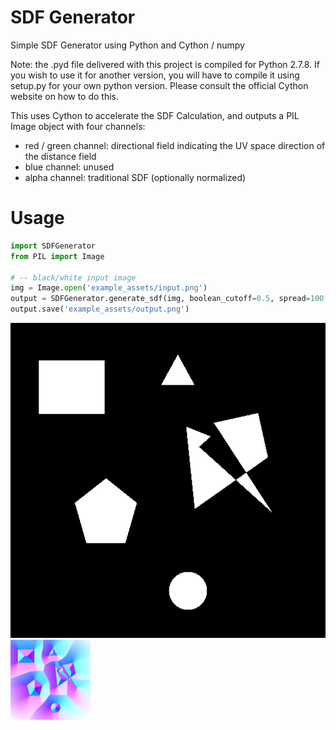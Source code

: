 # SDF Generator

Simple SDF Generator using Python and Cython / numpy

Note: the .pyd file delivered with this project is compiled for Python 2.7.8. If you wish to use it for another version,
you will have to compile it using setup.py for your own python version. Please consult the official Cython website
on how to do this.

This uses Cython to accelerate the SDF Calculation, and outputs a PIL Image object with four channels:

- red / green channel: directional field indicating the UV space direction of the distance field
- blue channel: unused
- alpha channel: traditional SDF (optionally normalized)


# Usage

```python
import SDFGenerator
from PIL import Image

# -- black/white input image
img = Image.open('example_assets/input.png')
output = SDFGenerator.generate_sdf(img, boolean_cutoff=0.5, spread=100, normalize_distance=True)
output.save('example_assets/output.png')
```

![input](https://github.com/mavcart/sdfgenerator/blob/main/example_assets/input.png?raw=true)
![output](https://github.com/mavcart/sdfgenerator/blob/main/example_assets/output.png?raw=true)
